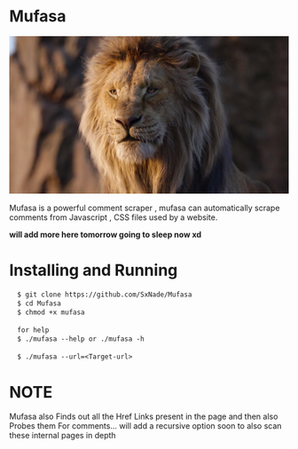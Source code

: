 # Mufasa

![img](https://github.com/SxNade/Mufasa/blob/main/mufasa.png)

Mufasa is a powerful comment scraper , mufasa can automatically scrape comments from Javascript , CSS files used by a website.

**will add more here tomorrow going to sleep now xd**


# Installing and Running 

      $ git clone https://github.com/SxNade/Mufasa
      $ cd Mufasa
      $ chmod +x mufasa
      
      for help 
      $ ./mufasa --help or ./mufasa -h
      
      $ ./mufasa --url=<Target-url>


# NOTE

Mufasa also Finds out all the Href Links present in the page and then also Probes them For comments... will add a recursive option soon to also scan these internal pages in depth
